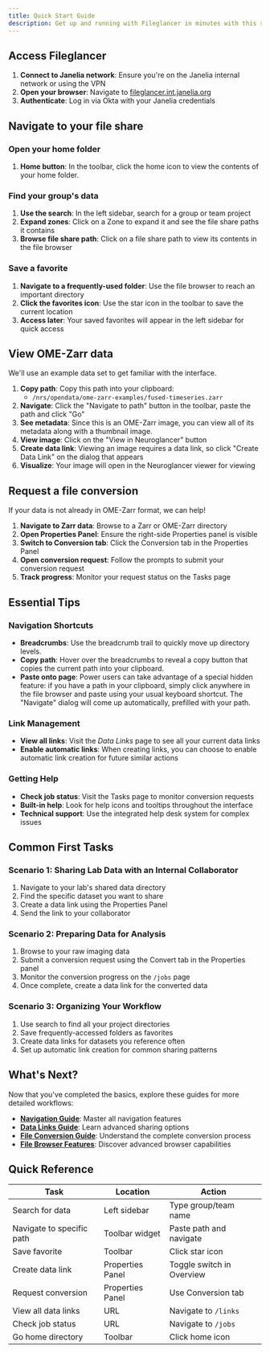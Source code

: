```yaml
---
title: Quick Start Guide
description: Get up and running with Fileglancer in minutes with this step-by-step quick start guide.
---
```


## Access Fileglancer

1. **Connect to Janelia network**: Ensure you're on the Janelia internal network or using the VPN
2. **Open your browser**: Navigate to [fileglancer.int.janelia.org](https://fileglancer.int.janelia.org)
3. **Authenticate**: Log in via Okta with your Janelia credentials

## Navigate to your file share

### Open your home folder
1. **Home button**: In the toolbar, click the home icon to view the contents of your home folder.

### Find your group's data
1. **Use the search**: In the left sidebar, search for a group or team project
2. **Expand zones**: Click on a Zone to expand it and see the file share paths it contains
3. **Browse file share path**: Click on a file share path to view its contents in the file browser

### Save a favorite
1. **Navigate to a frequently-used folder**: Use the file browser to reach an important directory
2. **Click the favorites icon**: Use the star icon in the toolbar to save the current location
3. **Access later**: Your saved favorites will appear in the left sidebar for quick access

## View OME-Zarr data

We'll use an example data set to get familiar with the interface. 

1. **Copy path**: Copy this path into your clipboard: 
    * ```/nrs/opendata/ome-zarr-examples/fused-timeseries.zarr```
2. **Navigate**: Click the "Navigate to path" button in the toolbar, paste the path and click "Go"
3. **See metadata**: Since this is an OME-Zarr image, you can view all of its metadata along with a thumbnail image.
3. **View image**: Click on the "View in Neuroglancer" button
4. **Create data link**: Viewing an image requires a data link, so click "Create Data Link" on the dialog that appears
5. **Visualize**: Your image will open in the Neuroglancer viewer for viewing

## Request a file conversion

If your data is not already in OME-Zarr format, we can help!

1. **Navigate to Zarr data**: Browse to a Zarr or OME-Zarr directory
2. **Open Properties Panel**: Ensure the right-side Properties panel is visible
3. **Switch to Conversion tab**: Click the Conversion tab in the Properties Panel
4. **Open conversion request**: Follow the prompts to submit your conversion request
5. **Track progress**: Monitor your request status on the Tasks page

## Essential Tips

### Navigation Shortcuts
- **Breadcrumbs**: Use the breadcrumb trail to quickly move up directory levels.
- **Copy path**: Hover over the breadcrumbs to reveal a copy button that copies the current path into your clipboard.
- **Paste onto page**: Power users can take advantage of a special hidden feature: if you have a path in your clipboard, simply click anywhere in the file browser and paste using your usual keyboard shortcut. The "Navigate" dialog will come up automatically, prefilled with your path.

### Link Management
- **View all links**: Visit the *Data Links* page to see all your current data links
- **Enable automatic links**: When creating links, you can choose to enable automatic link creation for future similar actions

### Getting Help
- **Check job status**: Visit the Tasks page to monitor conversion requests
- **Built-in help**: Look for help icons and tooltips throughout the interface
- **Technical support**: Use the integrated help desk system for complex issues

## Common First Tasks

### Scenario 1: Sharing Lab Data with an Internal Collaborator
1. Navigate to your lab's shared data directory
2. Find the specific dataset you want to share
3. Create a data link using the Properties Panel
4. Send the link to your collaborator

### Scenario 2: Preparing Data for Analysis
1. Browse to your raw imaging data
2. Submit a conversion request using the Convert tab in the Properties panel
3. Monitor the conversion progress on the `/jobs` page
4. Once complete, create a data link for the converted data

### Scenario 3: Organizing Your Workflow
1. Use search to find all your project directories
2. Save frequently-accessed folders as favorites
3. Create data links for datasets you reference often
4. Set up automatic link creation for common sharing patterns

## What's Next?

Now that you've completed the basics, explore these guides for more detailed workflows:

- **[Navigation Guide](/workflows/navigation/)**: Master all navigation features
- **[Data Links Guide](/workflows/data-links/)**: Learn advanced sharing options
- **[File Conversion Guide](/workflows/file-conversion/)**: Understand the complete conversion process
- **[File Browser Features](/features/file-browser/)**: Discover advanced browser capabilities

## Quick Reference

| Task | Location | Action |
|------|----------|---------|
| Search for data | Left sidebar | Type group/team name |
| Navigate to specific path | Toolbar widget | Paste path and navigate |
| Save favorite | Toolbar | Click star icon |
| Create data link | Properties Panel | Toggle switch in Overview |
| Request conversion | Properties Panel | Use Conversion tab |
| View all data links | URL | Navigate to `/links` |
| Check job status | URL | Navigate to `/jobs` |
| Go home directory | Toolbar | Click home icon |